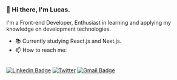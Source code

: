 ### 👋 Hi there, I'm Lucas. 

I'm a Front-end Developer, Enthusiast in learning and applying my knowledge on development technologies.

- 📚 Currently studying React.js and Next.js.
- 📫 How to reach me:  

<br /> [![Linkedin Badge](https://img.shields.io/badge/-LinkedIn-0e76a8?style=flat-square&logo=Linkedin&logoColor=white&link=https://www.linkedin.com/in/lucaspassini/)](https://www.linkedin.com/in/lucaspassini/) 
[![Twitter](https://img.shields.io/badge/Twitter-%231DA1F2.svg?&style=flat-square&logo=twitter&logoColor=white)](https://twitter.com/lucaspassini_)
[![Gmail Badge](https://img.shields.io/badge/-Gmail-c0392b?style=flat-square&logo=Gmail&logoColor=white&link=mailto:lucas.passini1@gmail.com)](mailto:lucas.passini1@gmail.com)




